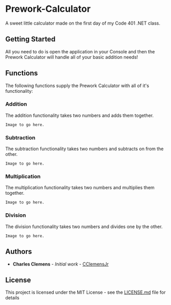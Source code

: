 # Prework-Calculator
A sweet little calculator made on the first day of my Code 401 .NET class.

## Getting Started

All you need to do is open the application in your Console and then the Prework Calculator will handle all of your basic addition needs!

## Functions

The following functions supply the Prework Calculator with all of it's functionality:

### Addition
The addition functionality takes two numbers and adds them together.

```
Image to go here.
```

### Subtraction
The subtraction functionality takes two numbers and subtracts on from the other.

```
Image to go here.
```

### Multiplication
The multiplication functionality takes two numbers and multiplies them together.

```
Image to go here.
```

### Division
The division functionality takes two numbers and divides one by the other.

```
Image to go here.
```

## Authors

* **Charles Clemens** - *Initial work* - [CClemensJr](https://github.com/CClemensJr)

## License

This project is licensed under the MIT License - see the [LICENSE.md](LICENSE.md) file for details


